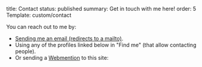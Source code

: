 title: Contact
status: published
summary: Get in touch with me here!
order: 5
Template: custom/contact

You can reach out to me by:

* [Sending me an email (redirects to a mailto)]({static}/assets/redirect/email.html).
* Using any of the profiles linked below in "Find me" (that allow contacting people).
* Or sending a [Webmention](https://indieweb.org/Webmention) to this site:
